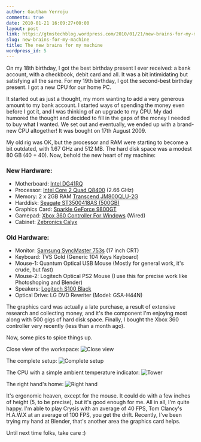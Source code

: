 ```yaml
---
author: Gautham Yerroju
comments: true
date: 2010-01-21 16:09:27+00:00
layout: post
link: https://gtmstechblog.wordpress.com/2010/01/21/new-brains-for-my-machine/
slug: new-brains-for-my-machine
title: The new brains for my machine
wordpress_id: 5
---
```


On my 18th birthday, I got the best birthday present I ever received: a bank account, with a checkbook, debit card and all. It was a bit intimidating but satisfying all the same. For my 19th birthday, I got the second-best birthday present. I got a new CPU for our home PC.

It started out as just a thought, my mom wanting to add a very generous amount to my bank account. I started ways of spending the money even before I got it, and I was thinking of an upgrade to my CPU. My dad humored the thought and decided to fill in the gaps of the money I needed to buy what I wanted. We set out and eventually, we ended up with a brand-new CPU altogether! It was bought on 17th August 2009.

My old rig was OK, but the processor and RAM were starting to become a bit outdated, with 1.67 GHz and 512 MB. The hard disk space was a modest 80 GB (40 + 40). Now, behold the new heart of my machine:

### New Hardware:

*   Motherboard: [Intel DG41RQ](http://www.intel.com/products/desktop/motherboards/DG41RQ/DG41RQ-overview.htm)
*   Processor: [Intel Core 2 Quad Q8400](http://ark.intel.com/Product.aspx?id=38512) (2.66 GHz)
*   Memory: 2 x 2GB RAM [Transcend JM800QLU-2G](http://ec.transcendusa.com/product/ItemDetail.asp?ItemID=JM800QLU-2G)
*   Harddisk: [Seagate ST3500418AS (500GB)](http://www.seagate.com/ww/v/index.jsp?name=barracuda-7200-12-sata-3-0-gb/s-500gb-hd-st3500418as&amp;vgnextoid=c501895c8ccce110VgnVCM100000f5ee0a0aRCRD&amp;locale=en-US&amp;reqPage=Model&amp;modelReqTab=Features)
*   Graphics Card: [Sparkle GeForce 9800GT](http://www.sparkle.com.tw/product_detail.asp?id=76&amp;sub_id=323)
*   Gamepad: [Xbox 360 Controller For Windows](http://www.microsoft.com/hardware/gaming/ProductDetails.aspx?pid=091) (Wired)
*   Cabinet: [Zebronics Calyx](http://www.zebronics.net/Zeb_Calyx.asp)

### Old Hardware:

*   Monitor: [Samsung SyncMaster 753s](http://www.techtree.com/India/Reviews/Samsung_Syncmaster_753s/551-46909-630.html) (17 inch CRT)
*   Keyboard: TVS Gold (Generic 104 Keys Keyboard)
*   Mouse-1: Quantum Optical USB Mouse (Mostly for general work, it's crude, but fast)
*   Mouse-2: Logitech Optical PS2 Mouse (I use this for precise work like Photoshoping and Blender)
*   Speakers: [Logitech S100 Black](http://www.amazon.co.uk/Logitech-S100-Black-Speakers-2-0/dp/B0007SQKEA)
*   Optical Drive: LG DVD Rewriter (Model: GSA-H44N)

The graphics card was actually a late purchase, a result of extensive research and collecting money, and it's the component I'm enjoying most along with 500 gigs of hard disk space. Finally, I bought the Xbox 360 controller very recently (less than a month ago).

Now, some pics to spice things up.

Close view of the workspace:
![Close view](img/post-images/2010-01-21-new-brains-for-my-machine/close_view.jpg)

The complete setup:
![Complete setup](img/post-images/2010-01-21-new-brains-for-my-machine/complete_setup.jpg)

The CPU with a simple ambient temperature indicator:
![Tower](img/post-images/2010-01-21-new-brains-for-my-machine/tower.jpg)

The right hand's home:
![Right hand](img/post-images/2010-01-21-new-brains-for-my-machine/right_hand_home.jpg)

It's ergonomic heaven, except for the mouse. It could do with a few inches of height (5, to be precise), but it's good enough for me. All in all, I'm quite happy. I'm able to play Crysis with an average of 40 FPS, Tom Clancy's H.A.W.X at an average of 100 FPS, you get the drift. Recently, I've been trying my hand at Blender, that's another area the graphics card helps.

Until next time folks, take care :)
